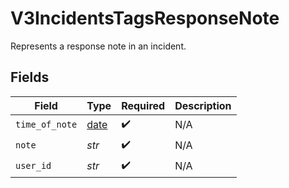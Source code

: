 # V3IncidentsTagsResponseNote

Represents a response note in an incident.


## Fields

| Field                                                                | Type                                                                 | Required                                                             | Description                                                          |
| -------------------------------------------------------------------- | -------------------------------------------------------------------- | -------------------------------------------------------------------- | -------------------------------------------------------------------- |
| `time_of_note`                                                       | [date](https://docs.python.org/3/library/datetime.html#date-objects) | :heavy_check_mark:                                                   | N/A                                                                  |
| `note`                                                               | *str*                                                                | :heavy_check_mark:                                                   | N/A                                                                  |
| `user_id`                                                            | *str*                                                                | :heavy_check_mark:                                                   | N/A                                                                  |